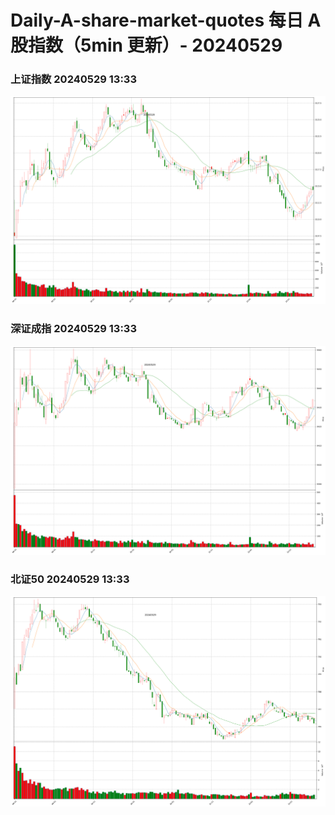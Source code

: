 
# Daily-A-share-market-quotes 每日 A 股指数（5min 更新）- 20240529

### 上证指数 20240529 13:33
![](./fig/2024/5/20240529-sh000001.png)

### 深证成指 20240529 13:33
![](./fig/2024/5/20240529-sz399001.png)

### 北证50 20240529 13:33
![](./fig/2024/5/20240529-bj899050.png)
